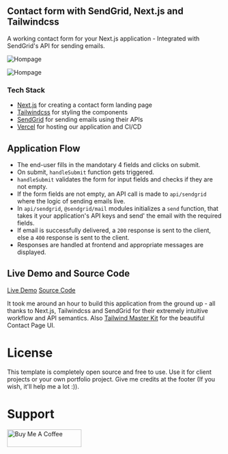 ## Contact form with SendGrid, Next.js and Tailwindcss

A working contact form for your Next.js application - Integrated with SendGrid's API for sending emails.

![Hompage](https://github.com/manuarora700/simple-developer-portfolio-website/blob/main/demos/homepage.png)

![Hompage](https://github.com/manuarora700/simple-developer-portfolio-website/blob/main/demos/email.png)

### Tech Stack

- [Next.js](https://nextjs.org) for creating a contact form landing page
- [Tailwindcss](https://tailwindcss.com) for styling the components
- [SendGrid](https://sendgrid.com) for sending emails using their APIs
- [Vercel](https://vercel.com) for hosting our application and CI/CD

## Application Flow

- The end-user fills in the mandotary 4 fields and clicks on submit.
- On submit, `handleSubmit` function gets triggered.
- `handleSubmit` validates the form for input fields and checks if they are not empty.
- If the form fields are not empty, an API call is made to `api/sendgrid` where the logic of sending emails live.
- In `api/sendgrid`, `@sendgrid/mail` modules initializes a `send` function, that takes it your application's API keys and send' the email with the required fields.
- If email is successfully delivered, a `200` response is sent to the client, else a `400` response is sent to the client.
- Responses are handled at frontend and appropriate messages are displayed.

## Live Demo and Source Code

[Live Demo](https://sendgrid-contact-form.vercel.app/)
[Source Code](https://github.com/manuarora700/sendgrid-contact-form)

It took me around an hour to build this application from the ground up - all thanks to Next.js, Tailwindcss and SendGrid for their extremely intuitive workflow and API semantics. Also [Tailwind Master Kit](https://tailwindmasterkit.com) for the beautiful Contact Page UI.

# License

This template is completely open source and free to use. Use it for client projects or your own portfolio project. Give me credits at the footer (If you wish, it'll help me a lot :)).

# Support

<a href="https://www.buymeacoffee.com/manuarora" target="_blank"><img src="https://cdn.buymeacoffee.com/buttons/default-orange.png" alt="Buy Me A Coffee" height="41" width="174"></a>
